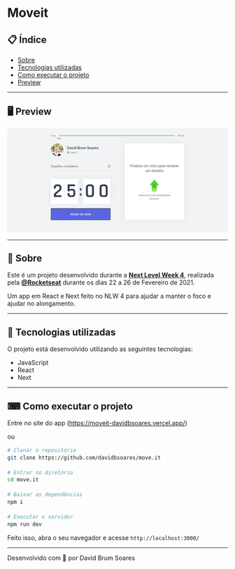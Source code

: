 # Moveit


## 📋 Índice

- [Sobre](#-Sobre)
- [Tecnologias utilizadas](#-Tecnologias-utilizadas)
- [Como executar o projeto](#-Como-executar-o-projeto)
- [Preview](#-Preview)

---

## 🖥 Preview 
  
  ![](/public/Index.png)
  


---

## 📖 Sobre 

Este é um projeto desenvolvido durante a **[Next Level Week 4](https://nextlevelweek.com/)**, realizada pela **[@Rocketseat](https://github.com/Rocketseat)** durante os dias 22 a 26 de Fevereiro de 2021.

Um app em React e Next feito no NLW 4 para ajudar a manter o foco e ajudar no alongamento.

--- 

## 🚀 Tecnologias utilizadas

O projeto está desenvolvido utilizando as seguintes tecnologias:

- JavaScript
- React
- Next

--- 

## ⌨ Como executar o projeto

Entre no site do app (https://moveit-davidbsoares.vercel.app/)

ou

```bash
# Clonar o repositório
git clone https://github.com/davidbsoares/move.it

# Entrar no diretório
cd move.it

# Baixar as dependências
npm i

# Executar o servidor
npm run dev
```

Feito isso, abra o seu navegador e acesse `http://localhost:3000/`

---


Desenvolvido com 💜 por David Brum Soares
